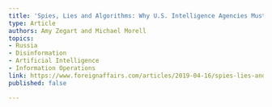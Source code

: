 ```yaml
---
title: 'Spies, Lies and Algorithms: Why U.S. Intelligence Agencies Must Adapt or Fail '
type: Article
authors: Amy Zegart and Michael Morell
topics:
- Russia
- Disinformation
- Artificial Intelligence
- Information Operations
link: https://www.foreignaffairs.com/articles/2019-04-16/spies-lies-and-algorithms
published: false

---
```

